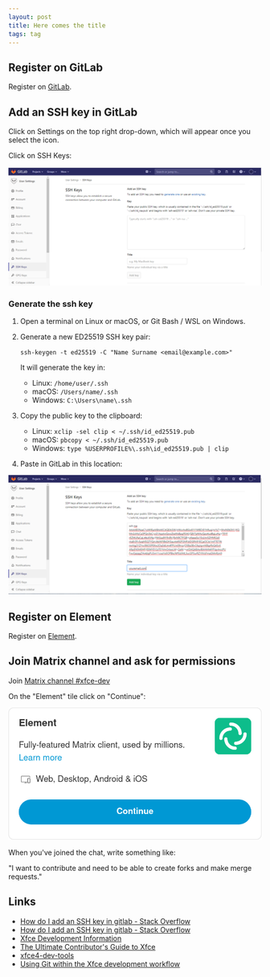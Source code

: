 ```yaml
---
layout: post
title: Here comes the title
tags: tag
---
```


## Register on GitLab

Register on [GitLab](https://gitlab.xfce.org/).


## Add an SSH key in GitLab
 
Click on Settings on the top right drop-down, which will appear once you select the icon.

Click on SSH Keys:  

![](https://raw.githubusercontent.com/ikem-krueger/ikem-krueger.github.io/master/_drafts/2024-02-27-here-comes-the-title/q2QuV.png)

### Generate the ssh key
 
1.	Open a terminal on Linux or macOS, or Git Bash / WSL on Windows.  
2.	Generate a new ED25519 SSH key pair:

        ssh-keygen -t ed25519 -C "Name Surname <email@example.com>"

    It will generate the key in:

  	 - Linux: `/home/user/.ssh`
    - macOS: `/Users/name/.ssh`
    - Windows: `C:\Users\name\.ssh`

4. Copy the public key to the clipboard:

  	 - Linux: `xclip -sel clip < ~/.ssh/id_ed25519.pub`
    - macOS: `pbcopy < ~/.ssh/id_ed25519.pub`
    - Windows: `type %USERPROFILE%\.ssh\id_ed25519.pub | clip`

5. Paste in GitLab in this location: 

![](https://raw.githubusercontent.com/ikem-krueger/ikem-krueger.github.io/master/_drafts/2024-02-27-here-comes-the-title/MDE0W.png)

## Register on Element

Register on [Element](https://app.element.io/#/register).

## Join Matrix channel and ask for permissions

Join [Matrix channel #xfce-dev](https://matrix.to/#/#xfce-dev:matrix.org)

On the "Element" tile click on "Continue":

![](https://raw.githubusercontent.com/ikem-krueger/ikem-krueger.github.io/master/_drafts/2024-02-27-here-comes-the-title/Screenshot%202024-02-27%20at%2015-56-44%20You're%20invited%20to%20talk%20on%20Matrix.png)

When you've joined the chat, write something like:

"I want to contribute and need to be able to create forks and make merge requests."

## Links

 - [How do I add an SSH key in gitlab - Stack Overflow](https://stackoverflow.com/questions/35901982/how-do-i-add-an-ssh-key-in-gitlab/58561659#58561659)
 - [How do I add an SSH key in gitlab - Stack Overflow](https://stackoverflow.com/questions/35901982/how-do-i-add-an-ssh-key-in-gitlab/54361066#54361066)
 - [Xfce Development Information](https://docs.xfce.org/contribute/dev/start)
 - [The Ultimate Contributor's Guide to Xfce](https://andreldm.com/2018/12/03/xfce-contributor-guide.html)
 - [xfce4-dev-tools](https://docs.xfce.org/xfce/xfce4-dev-tools/start)
 - [Using Git within the Xfce development workflow](https://docs.xfce.org/contribute/dev/git/start)
